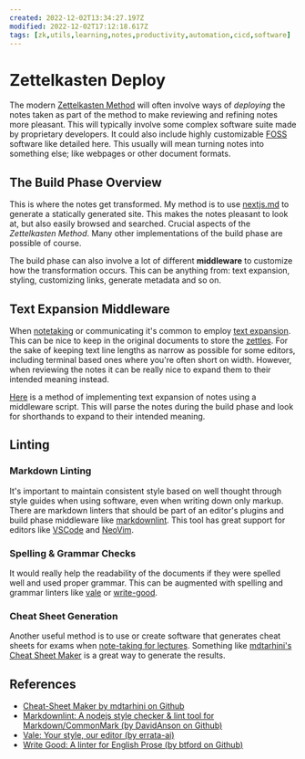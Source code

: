 ```yaml
---
created: 2022-12-02T13:34:27.197Z
modified: 2022-12-02T17:12:18.617Z
tags: [zk,utils,learning,notes,productivity,automation,cicd,software]
---
```

# Zettelkasten Deploy

The modern [Zettelkasten Method](zk.md) will often involve ways of *deploying* the notes taken as
part of the method to make reviewing and refining notes more pleasant.
This will typically involve some complex software suite made by proprietary developers.
It could also include highly customizable [FOSS](FOSS.md) software like detailed here.
This usually will mean turning notes into something else;
like webpages or other document formats.

## The Build Phase Overview

This is where the notes get transformed.
My method is to use [nextjs.md](nextjs.md) to generate a statically generated site.
This makes the notes pleasant to look at, but also easily browsed and searched.
Crucial aspects of the *Zettelkasten Method*.
Many other implementations of the build phase are possible of course.

The build phase can also involve a lot of different **middleware** to
customize how the transformation occurs.
This can be anything from:
text expansion, styling, customizing links, generate metadata and so on.

## Text Expansion Middleware

When [notetaking](notetaking.md) or
communicating it's common to employ [text expansion](text-expansion.md).
This can be nice to keep in the original documents to store the [zettles](zk.md).
For the sake of keeping text line lengths as narrow as possible for some editors,
including terminal based ones where you're often short on width.
However,
when reviewing the notes it can be really nice to expand them to
their intended meaning instead.

[Here](zk-text-expansion.md) is a method of implementing text expansion of notes using
a middleware script.
This will parse the notes during the build phase and look for shorthands to
expand to their intended meaning.

## Linting

### Markdown Linting

It's important to maintain consistent style based on
well thought through style guides when using software,
even when writing down only markup.
There are markdown linters that should be part of an editor's plugins and
build phase middleware like [markdownlint][markdownlint-gh].
This tool has great support for editors like [VSCode](vscode.md) and [NeoVim](neovim.md).

### Spelling & Grammar Checks

It would really help the readability of the documents if they were spelled well and
used proper grammar.
This can be augmented with spelling and grammar linters like [vale][vale-gh]
or [write-good][write-good-gh].

### Cheat Sheet Generation

Another useful method is to use or create software that generates
cheat sheets for exams when
[note-taking for lectures](notes-lectures.md#re-organize-your-notes-in-the-style-tested-in).
Something like [mdtarhini's Cheat Sheet Maker][cheat-sheet-maker-gh] is
a great way to generate the results.

## References

* [Cheat-Sheet Maker by mdtarhini on Github][cheat-sheet-maker-gh]
* [Markdownlint: A nodejs style checker & lint tool for Markdown/CommonMark (by DavidAnson on Github)][markdownlint-gh]
* [Vale: Your style, our editor (by errata-ai)][vale-gh]
* [Write Good: A linter for English Prose (by btford on Github)][write-good-gh]

<!-- Hidden Reference Links Below Here -->
[cheat-sheet-maker-gh]: https://github.com/mdtarhini/cheat-sheet-maker "Cheat-Sheet Maker by mdtarhini on Github"
[markdownlint-gh]: https://github.com/DavidAnson/markdownlint "Markdownlint: A nodejs style checker & lint tool for Markdown/CommonMark (by DavidAnson on Github)"
[vale-gh]: https://github.com/errata-ai/vale "Vale: Your style, our editor (by errata-ai)"
[write-good-gh]: https://github.com/btford/write-good "Write Good: A linter for English Prose (by btford on Github)"
